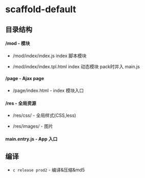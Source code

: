 # scaffold-default

## 目录结构

#### /mod - 模块

- /mod/index/index.js  index 脚本模块

- /mod/index/index.tpl.html  index 动态模块 pack时并入 main.js


#### /page - Ajax page

- /page/index.html - index 模块入口

#### /res - 全局资源

- /res/css/ - 全局样式(CSS,less)

- /res/images/ - 图片



#### main.entry.js - App 入口

## 编译

- `c release prod2` - 编译&压缩&md5
